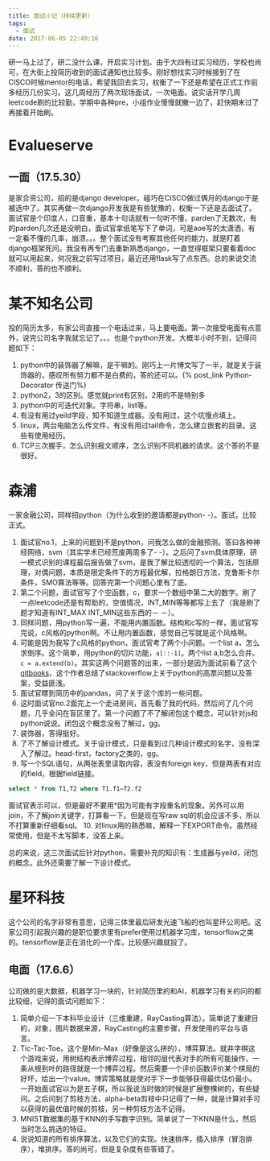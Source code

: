 ```yaml
---
title: 面试小记（持续更新）
tags:
  - 面试
date: 2017-06-05 22:49:16
---
```



研一马上过了，研二没什么课，开启实习计划。由于大四有过实习经历，学校也尚可，在大街上投简历收到的面试通知也比较多。刚好想找实习时候接到了在CISCO时候mentor的电话，希望我回去实习，权衡了一下还是希望在正式工作前多经历几份实习。这几周经历了两次现场面试，一次电面。说实话开学几周leetcode刷的比较勤，学期中各种pre，小组作业慢慢就撇一边了，赶快期末过了再接着开始刷。

<!--more-->

# Evalueserve
## 一面（17.5.30）
是家合资公司，招的是django developer。碰巧在CISCO做过俩月的django于是被选中了。其实再做一次django开发我是有些犹豫的，权衡一下还是去面试了。面试官是个印度人，口音重，基本十句话就有一句听不懂，parden了无数次，有的parden几次还是没明白，面试官拿纸笔写下了单词，可是aoe写的太潇洒，有一定看不懂的几率，崩溃。。。整个面试没有考察其他任何的能力，就是盯着django框架死问。我没有再专门去重新熟悉django，一直觉得框架只要看着doc就可以用起来，何况我之前写过项目，最近还用flask写了点东西。总的来说交流不顺利，答的也不顺利。

# 某不知名公司
投的简历太多，有家公司直接一个电话过来，马上要电面。第一次接受电面有点意外，说完公司名字我就忘记了。。。也是个python开发。大概半小时不到，记得问题如下：
 1. python中的装饰器了解嘛，是干嘛的。刚巧上一片博文写了一半，就是关于装饰器的，感叹所有努力都不是白费的，答的还可以。{% post_link Python-Decorator 传送门%}
 2. python2，3的区别。感觉就print有区别，2用的不是特别多
 3. python中的可迭代对象。字符串，list等。
 4. 有没有用过yeild字段，知不知道生成器。没有用过，这个坑慢点填上。
 5. linux，两台电脑怎么传文件，有没有用过tail命令，怎么建立嵌套的目录。这些有使用经历。
 6. TCP三次握手，怎么识别报文顺序，怎么识别不同机器的请求。这个答的不是很好。

# 森浦
一家金融公司，同样招python（为什么收到的邀请都是python- -）。面试，比较正式。
 1. 面试官no.1，上来的问题到不是python，问我怎么做的金融预测。答曰各种神经网络，svm（其实学术已经荒废两周多了- -）。之后问了svm具体原理，研一模式识别的课程最后报告做了svm，是我了解比较透彻的一个算法，包括原理，对偶问题，本质是限定条件下的方程最优解，拉格朗日方法，克鲁斯卡尔条件，SMO算法等等。回答完第一个问题心里有了底。
 2. 第二个问题，面试官写了个空函数，c，要求一个数组中第二大的数字。刷了一点leetcode还是有帮助的，空值情况，INT_MIN等等都写上去了（我是刷了题才知道有INT_MAX INT_MIN这些东西的－ －）。
 3. 同样问题，用python写一遍，不能用内置函数。结构和c写的一样，面试官写完说，c风格的python啊。不让用内置函数，感觉自己写就是这个风格啊。
 4. 可能是因为我写了c风格的python，面试官考了两个小问题。一个list a，怎么求倒序。这个简单，用python的切片功能，``a[::-1]``。两个list a,b怎么合并。``c = a.extend(b)``。其实这两个问题答的出来，一部分是因为面试前看了这个[gitbooks][1]，这个作者总结了stackoverflow上关于python的高票问题以及答案，受益匪浅。
 5. 面试官瞟到简历中的pandas，问了关于这个库的一些问题。
 6. 这时面试官no.2面完上一个走进房间，首先看了我的代码，然后问了几个问题，几乎全问在盲区里了。第一个问题了不了解闭包这个概念，可以针对js和python说说。闭包这个概念没有了解过，gg。
 7. 装饰器，答得挺好。
 8. 了不了解设计模式。关于设计模式，只是看到过几种设计模式的名字，没有深入了解过。head-first，factory之类的，gg。
 9. 写一个SQL语句，从两张表里读取内容，表没有foreign key，但是两表有对应的field，根据field链接。
 ```sql
 select * from T1,T2 where T1.f1=T2.f2
 ```
 面试官表示可以，但是最好不要用\*因为可能有字段重名的现象。另外可以用join，不了解join关键字，打算看一下。但是现在写raw sql的机会应该不多，所以不打算重新仔细看sql。
 10. 对linux用的熟悉嘛，解释一下EXPORT命令。虽然经常使用，但是不太写脚本，没答上来。

总的来说，这三次面试后针对python，需要补充的知识有：生成器与yeild，闭包的概念。此外还需要了解一下设计模式。

# 星环科技
这个公司的名字非常有意思，记得三体里最后研发光速飞船的也叫星环公司吧。这家公司引起我兴趣的是职位要求里有prefer使用过机器学习库，tensorflow之类的。tensorflow是正在消化的一个库，比较感兴趣就投了。
## 电面（17.6.6）
公司做的是大数据，机器学习一块的，针对简历里的和AI，机器学习有关的问的都比较细，记得的面试问题如下：
 1. 简单介绍一下本科毕业设计（三维重建，RayCasting算法）。简单说了重建目的，对象，图片数据来源，RayCasting的主要步骤，开发使用的平台与语言。
 2. Tic-Tac-Toe。这个是Min-Max（好像是这么拼的），博弈算法。就井字棋这个游戏来说，用树结构表示博弈过程，相邻的层代表对手的所有可能操作，一条从根到叶的路径就是一个博弈过程。然后需要一个评价函数评价某个棋局的好坏，给出一个value。博弈策略就是使对手下一步能够获得最优估价最小。一开始面试官以为是五子棋，所以我说当时做的时候是扩展整棵树的，有些疑问。之后问到了剪枝方法，alpha-beta剪枝中只记得了一种，就是计算对手可以获得的最优值时候的剪枝，另一种剪枝方法不记得。
 3. MNIST数据集的基于KNN的手写数字识别。简单说了一下KNN是什么，然后当时怎么挑选的特征。
 4. 说说知道的所有排序算法，以及它们的实现。快速排序，插入排序（冒泡排序），堆排序。答的尚可，但是复杂度有些答错了。




[1]: https://taizilongxu.gitbooks.io/stackoverflow-about-python/content/index.html
